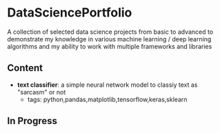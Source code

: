 # DataSciencePortfolio
A collection of selected data science projects from basic to advanced to demonstrate my knowledge in various machine learning / deep learning algorithms and my ability to work with multiple frameworks and libraries  

## Content
* __text classifier__: a simple neural network model to classiy text as "sarcasm" or not
  * tags: python,pandas,matplotlib,tensorflow,keras,sklearn

## In Progress
